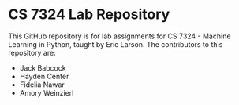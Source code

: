 # CS 7324 Lab Repository

This GitHub repository is for lab assignments for CS 7324 - Machine Learning in Python, taught by Eric Larson.
The contributors to this repository are:
* Jack Babcock
* Hayden Center
* Fidelia Nawar
* Amory Weinzierl
